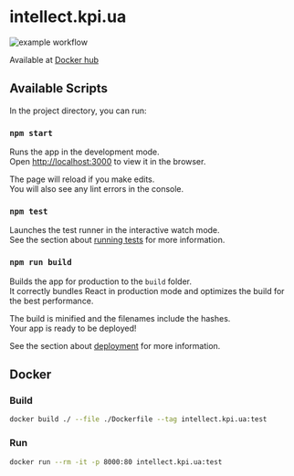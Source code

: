# intellect.kpi.ua
![example workflow](https://github.com/kpi-ua/intellect.kpi.ua/actions/workflows/workflow.yml/badge.svg)

Available at [Docker hub](https://hub.docker.com/r/kpiua/intellect.kpi.ua)

## Available Scripts

In the project directory, you can run:

### `npm start`

Runs the app in the development mode.<br />
Open [http://localhost:3000](http://localhost:3000) to view it in the browser.

The page will reload if you make edits.<br />
You will also see any lint errors in the console.

### `npm test`

Launches the test runner in the interactive watch mode.<br />
See the section about [running tests](https://facebook.github.io/create-react-app/docs/running-tests) for more information.

### `npm run build`

Builds the app for production to the `build` folder.<br />
It correctly bundles React in production mode and optimizes the build for the best performance.

The build is minified and the filenames include the hashes.<br />
Your app is ready to be deployed!

See the section about [deployment](https://facebook.github.io/create-react-app/docs/deployment) for more information.


## Docker

### Build
```bash
docker build ./ --file ./Dockerfile --tag intellect.kpi.ua:test
```

### Run
```bash
docker run --rm -it -p 8000:80 intellect.kpi.ua:test
```
